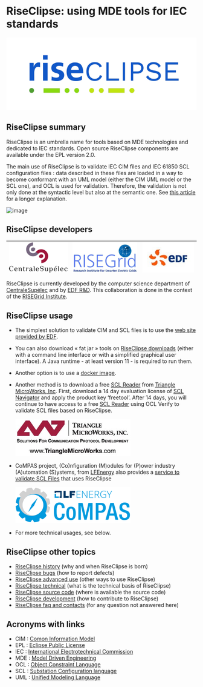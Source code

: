 # RiseClipse: using MDE tools for IEC standards

![Logo RiseClipe](img/small_logo_riseclipse.png)

## RiseClipse summary

RiseClipse is an umbrella name for tools based on MDE technologies and dedicated to IEC 
standards. Open source RiseClipse components are available under the EPL version 2.0. 

The main use of RiseClipse is to validate IEC CIM files and IEC 61850 SCL configuration 
files : data described in these files are loaded in a way to become conformant with an UML 
model (either the CIM UML model or the SCL one), and OCL is used for validation. 
Therefore, the validation is not only done at the syntactic level but also at the semantic 
one. See [this article](https://pscc-central.epfl.ch/repo/papers/2016/411.pdf) for a 
longer explanation.

![image](https://github.com/riseclipse/riseclipse.github.io/assets/62877587/9050f374-def3-4f3e-98fc-474492608c5d)


## RiseClipse developers

| [![logo_CS](img/logo_CS.png)](https://www.centralesupelec.fr) | [![logo_RG](img/logo_RISEGrid_transparent.png)](https://www.centralesupelec.fr/fr/linstitut-risegrid-research-institute-smarter-electric-grids) | [![logo_EDF](img/logo_edf.jpeg)](https://www.edf.fr/en/the-edf-group/who-we-are/activities/research-and-development) |
|---------------------------------------------------------------|-------------------------------------------------------------------------------------------------------------------------------------------------|----------------------------------------------------------------------------------------------------------------------|

RiseClipse is currently developed by the computer science department of 
[CentraleSupélec](https://www.centralesupelec.fr) and by 
[EDF R&D](https://www.edf.fr/en/the-edf-group/who-we-are/activities/research-and-development). 
This collaboration is done in the context of the [RISEGrid 
Institute](https://www.centralesupelec.fr/fr/linstitut-risegrid-research-institute-smarter-electric-grids).

## RiseClipse usage

* The simplest solution to validate CIM and SCL files is to use the 
[web site provided by EDF](https://rise-clipse.pam-retd.fr/).
* You can also download « fat jar » tools on [RiseClipse downloads](downloads) (either with a command line interface or with a 
simplified graphical user interface). 
A Java runtime - at least version 11 - is required to run them.
* Another option is to use a 
[docker image](https://hub.docker.com/r/riseclipse/).
* Another method is to download a free [SCL Reader](https://www.trianglemicroworks.com/products/testing-and-configuration-tools/scl-navigator-pages/overview) from [Triangle MicroWorks, Inc](https://www.trianglemicroworks.com). First, download a 14 day evaluation license of [SCL Navigator](https://www.trianglemicroworks.com/products/testing-and-configuration-tools/scl-navigator-pages/overview) and apply the product key ‘freetool’. After 14 days, you will continue to have access to a free [SCL Reader](https://www.trianglemicroworks.com/products/testing-and-configuration-tools/scl-navigator-pages/overview) using OCL Verify to validate SCL files based on RiseClipse.

     [![TMW_logo](img/TMW_logo_black-072dpi.jpg)](https://www.trianglemicroworks.com)

* CoMPAS project, (Co)nfiguration (M)odules for (P)ower industry (A)utomation (S)ystems, from [LFEnergy](https://www.lfenergy.org/projects/compas/) also provides a [service to validate SCL Files](https://github.com/com-pas/compas-scl-validator) that uses RiseClipse

     [![COMPAS_logo](img/compas.png)](https://www.lfenergy.org/projects/compas/)
    
* For more technical usages, see below.

## RiseClipse other topics

* [RiseClipse history](history) (why and when RiseClipse is born)
* [RiseClipse bugs](bugs) (how to report defects)
* [RiseClipse advanced use](advanced) (other ways to use RiseClipse)
* [RiseClipse technical](technical) (what is the technical basis of RiseClipse)
* [RiseClipse source code](sourcecode) (where is available the source code)
* [RiseClipse development](development) (how to contribute to RiseClipse)
* [RiseClipse faq and contacts](contacts) (for any question not answered here)

## Acronyms with links

* CIM : [Comon Information Model](https://en.wikipedia.org/wiki/Common_Information_Model_(electricity))
* EPL : [Eclipse Public License](https://www.eclipse.org/legal/epl-2.0/)
* IEC : [International Electrotechnical Commission](https://www.iec.ch)
* MDE : [Model Driven Engineering](https://en.wikipedia.org/wiki/Model-driven_engineering)
* OCL : [Object Constraint Language](https://en.wikipedia.org/wiki/Object_Constraint_Language)
* SCL : [Substation Configuration language](https://en.wikipedia.org/wiki/Substation_Configuration_Language)
* UML : [Unified Modeling Language](https://en.wikipedia.org/wiki/Unified_Modeling_Language)
